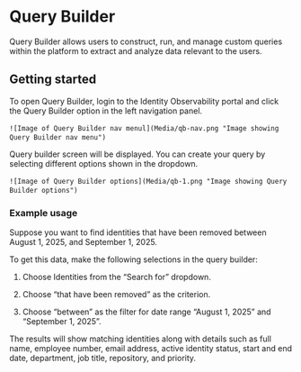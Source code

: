 # Query Builder  
 
Query Builder allows users to construct, run, and manage custom queries within the platform to extract and analyze data relevant to the users. 
 
 
## Getting started 

To open Query Builder, login to the Identity Observability portal and click the Query Builder option in the left navigation panel.  

    ![Image of Query Builder nav menul](Media/qb-nav.png "Image showing Query Builder nav menu")

 Query builder screen will be displayed. You can create your query by selecting different options shown in the dropdown.  
 
    ![Image of Query Builder options](Media/qb-1.png "Image showing Query Builder options")

 
### Example usage  
Suppose you want to find identities that have been removed between August 1, 2025, and September 1, 2025.  
 
To get this data, make the following selections in the query builder: 

1. Choose Identities from the “Search for” dropdown.   

2. Choose “that have been removed” as the criterion. 

3. Choose “between” as the filter for date range “August 1, 2025” and “September 1, 2025”.  

 
The results will show matching identities along with details such as full name, employee number, email address, active identity status, start and end date, department, job title, repository, and priority.  

 
